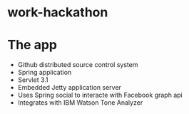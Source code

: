 # work-hackathon

The app
==========================
* Github distributed source control system
* Spring application 
* Servlet 3.1
* Embedded Jetty application server
* Uses Spring social to interacte with Facebook graph api
* Integrates with IBM Watson Tone Analyzer 
